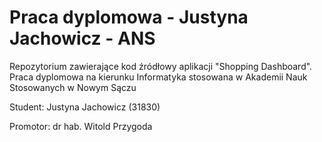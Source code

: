 # Praca dyplomowa - Justyna Jachowicz - ANS

Repozytorium zawierające kod źródłowy aplikacji "Shopping Dashboard".
Praca dyplomowa na kierunku Informatyka stosowana w Akademii Nauk Stosowanych w Nowym Sączu

Student: Justyna Jachowicz (31830)

Promotor: dr hab. Witold Przygoda
